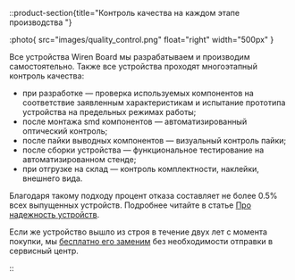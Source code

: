 ::product-section{title="Контроль качества на каждом этапе производства "}

:photo{
  src="images/quality_control.png"
  float="right"
  width="500px"
}

 Все устройства Wiren Board мы разрабатываем и производим самостоятельно. Также все устройства проходят многоэтапный контроль качества:

- при разработке — проверка используемых компонентов на соответствие заявленным характеристикам и испытание прототипа устройства на предельных режимах работы;
- после монтажа smd компонентов — автоматизированный оптический контроль;
- после пайки выводных компонентов — визуальный контроль пайки;
- после сборки устройства — функциональное тестирование на автоматизированном стенде;
- при отгрузке на склад — контроль комплектности, наклейки, внешнего вида.

Благодаря такому подходу процент отказа составляет не более 0.5% всех выпущенных устройств. Подробнее читайте в статье [Про надежность устройств](https://wirenboard.com/ru/pages/reliability/).

Если же устройство вышло из строя в течение двух лет с момента покупки, мы [бесплатно его заменим](https://wirenboard.com/ru/pages/warranty/) без необходимости отправки в сервисный центр. 

::